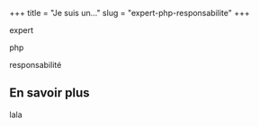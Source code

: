 +++
title = "Je suis un..."
slug = "expert-php-responsabilite"
+++


expert

php

responsabilité

## En savoir plus

lala
